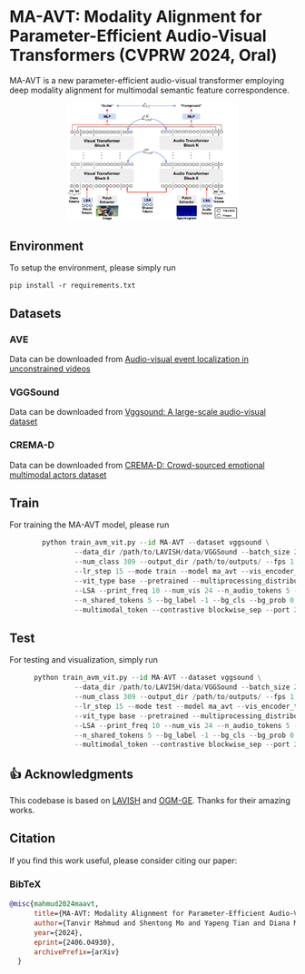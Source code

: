 # MA-AVT: Modality Alignment for Parameter-Efficient Audio-Visual Transformers (CVPRW 2024, Oral)

MA-AVT is a new parameter-efficient audio-visual transformer employing deep modality alignment for multimodal semantic feature correspondence.


<div align="center">
  <img width="60%" alt="MA-AVT Illustration" src="Figures/framework.png">
</div>


## Environment

To setup the environment, please simply run

```
pip install -r requirements.txt
```


## Datasets

###  AVE

Data can be downloaded from [Audio-visual event localization in unconstrained videos](https://sites.google.com/view/audiovisualresearch)

###  VGGSound

Data can be downloaded from [Vggsound: A large-scale audio-visual dataset](https://www.robots.ox.ac.uk/~vgg/data/vggsound/)

###  CREMA-D

Data can be downloaded from [CREMA-D: Crowd-sourced emotional multimodal actors dataset](https://github.com/CheyneyComputerScience/CREMA-D)


## Train

For training the MA-AVT model, please run

```python 
        python train_avm_vit.py --id MA-AVT --dataset vggsound \
                --data_dir /path/to/LAVISH/data/VGGSound --batch_size 256 --epochs 50 \
                --num_class 309 --output_dir /path/to/outputs/ --fps 1 --lr 0.01 \
                --lr_step 15 --mode train --model ma_avt --vis_encoder_type vit \
                --vit_type base --pretrained --multiprocessing_distributed --ngpu 4 \
                --LSA --print_freq 10 --num_vis 24 --n_audio_tokens 5 --n_vis_tokens 5 \
                --n_shared_tokens 5 --bg_label -1 --bg_cls --bg_prob 0.2 --unimodal_token \
                --multimodal_token --contrastive blockwise_sep --port 23145
```

## Test

For testing and visualization, simply run

```python
      python train_avm_vit.py --id MA-AVT --dataset vggsound \
                --data_dir /path/to/LAVISH/data/VGGSound --batch_size 256 --epochs 50 \
                --num_class 309 --output_dir /path/to/outputs/ --fps 1 --lr 0.01 \
                --lr_step 15 --mode test --model ma_avt --vis_encoder_type vit \
                --vit_type base --pretrained --multiprocessing_distributed --ngpu 4 \
                --LSA --print_freq 10 --num_vis 24 --n_audio_tokens 5 --n_vis_tokens 5 \
                --n_shared_tokens 5 --bg_label -1 --bg_cls --bg_prob 0.2 --unimodal_token \
                --multimodal_token --contrastive blockwise_sep --port 23145
```

## 👍 Acknowledgments
This codebase is based on [LAVISH](https://github.com/GenjiB/LAVISH) and [OGM-GE](https://github.com/GeWu-Lab/OGM-GE_CVPR2022). Thanks for their amazing works.


## Citation
If you find this work useful, please consider citing our paper:

### BibTeX
```bibtex
@misc{mahmud2024maavt,
      title={MA-AVT: Modality Alignment for Parameter-Efficient Audio-Visual Transformers}, 
      author={Tanvir Mahmud and Shentong Mo and Yapeng Tian and Diana Marculescu},
      year={2024},
      eprint={2406.04930},
      archivePrefix={arXiv}
  }